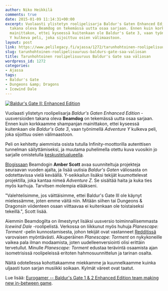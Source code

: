 ```yaml
---
author: Niko Heikkilä
comments: true
date: 2015-01-09 11:14:31+00:00
excerpt: Vuolaasti ylistetyn roolipelisarja Baldur's Gaten Enhanced Edition -uusversioiden
  takana oleva Beamdog on tekemässä uutta osaa sarjaan. Ennen kuin korkkaamme shampanjan
  mainittakon, ettei kyseessä kuitenkaan ole Baldur's Gate 3, vaan työnimellä Adventure
  Y kulkeva peli, joka sijoittuu osien välimaastoon.
layout: post
link: https://www.pelilegacy.fi/ajassa/1272/tarunhohtoinen-roolipelisuuruus-baldurs-gate-saa-valiosan
slug: tarunhohtoinen-roolipelisuuruus-baldurs-gate-saa-valiosan
title: Tarunhohtoinen roolipelisuuruus Baldur's Gate saa väliosan
wordpress_id: 1272
categories:
- Ajassa
tags:
- Baldur's Gate
- Dungeons &amp; Dragons
- Icewind Dale
---
```


[![Baldur's Gate II: Enhanced Edition](http://www.pelilegacy.fi/wp-content/uploads/2015/01/baldurs_gate_2_ee-1050x591.jpg)](http://www.pelilegacy.fi/wp-content/uploads/2015/01/baldurs_gate_2_ee.jpg)

Vuolaasti ylistetyn roolipelisarja _Baldur's Gaten Enhanced Edition_ -uusversioiden takana oleva **Beamdog** on tekemässä uutta osaa sarjaan. Ennen kuin korkkaamme shampanjan mainittakon, ettei kyseessä kuitenkaan ole _Baldur's Gate 3_, vaan työnimellä _Adventure Y_ kulkeva peli, joka sijoittuu osien välimaastoon.

Peli on kehitetty aiemmista osista tutulla Infinity-moottorilla autenttisen tunnelman säilyttämiseksi, ja muutama puhelimella otettu kuva vuosikin jo sarjalle omistetulla [keskustelualueella](http://forum.baldursgate.com/discussion/comment/565436/#Comment_565436).

[Blogissaan](http://www.beamdog.com/beamblog) Beamdogin **Amber Scott** avaa suunniteltuja projekteja seuraavan vuoden ajalta, ja lisää uutisia _Baldur's Gaten_ väliosasta on odotettavissa vielä keväällä. Y-seikkailun lisäksi tekijät kuumottelevat projektilla, joka kantaa nimeä _Adventure Z_. Se sisältää haita ja kuka ties myös karhuja. Tarvitsen molempia elääkseni.

"Valehtelisimme, jos väittäisimme, ettei Baldur's Gate III ole käynyt mielessämme, joten emme väitä niin. Mitään siihen tai Dungeons & Dragonsin viidenteen osaan viittaavaa ei kuitenkaan ole toistaiseksi tekeillä.", Scott lisää.

Aiemmin Beamdogilta on ilmestynyt lisäksi uusversio toiminnallisemmasta _Icewind Dale_ -roolipelistä. Verkossa on liikkunut myös huhuja _Planescape: Torment_ -pelin kunnostamisesta, johon tekijät ovat vastanneet [Redditissä](https://www.reddit.com/r/IAmA/comments/2msl96/we_are_beamdog_developers_of_baldurs_gate_i_ii/cm77d9q) varovaisen myöntävästi. Alkuperäinen _Planescape: Torment_ on nykykoneille vaikea pala ilman modaamista, joten uudelleenversiointi olisi erittäin tervetullut. Minulle _Planescape: Torment_ edustaa terävintä osaamista ajan isometrisissä roolipeleissä eritoten hahmosuunnittelun ja tarinan osalta.

Näitä odotellessa kohottakaamme miekkamme ja kuunnelkaamme kuinka uljaasti tuon sarjan musiikki soikaan. Kylmät väreet ovat taatut.







Lue lisää: [Eurogamer -- Baldur's Gate 1 & 2 Enhanced Edition team making new in-between game](http://www.eurogamer.net/articles/2015-01-09-baldurs-gate-1-and-2-enhanced-edition-team-making-new-in-between-game).
